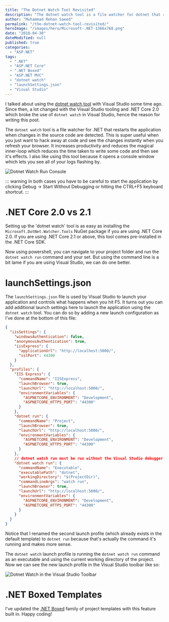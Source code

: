 ```yaml
---
title: "The Dotnet Watch Tool Revisited"
description: "The dotnet watch tool is a file watcher for dotnet that restarts the application when changes in the source code are detected. You can use dotnet watch in Visual Studio by using the launchSettings.json configuration file."
author: "Muhammad Rehan Saeed"
permalink: "/the-dotnet-watch-tool-revisited/"
heroImage: "/images/hero/Microsoft-.NET-1366x768.png"
date: "2018-04-30"
dateModified: null
published: true
categories:
  - "ASP.NET"
tags:
  - ".NET"
  - "ASP.NET Core"
  - ".NET Boxed"
  - "ASP.NET MVC"
  - "dotnet watch"
  - "launchSettings.json"
  - "Visual Studio"
---
```


I talked about using the [dotnet watch tool](/the-dotnet-watch-tool/) with Visual Studio some time ago. Since then, a lot changed with the Visual Studio tooling and .NET Core 2.0 which broke the use of `dotnet watch` in Visual Studio, hence the reason for writing this post.

The `dotnet watch` tool is a file watcher for .NET that restarts the application when changes in the source code are detected. This is super useful when you just want to hack away at code and see the changes instantly when you refresh your browser. It increases productivity and reduces the magical inner-loop which reduces the time taken to write some code and then see it's effects. I also like using this tool because it opens a console window which lets you see all of your logs flashing by.

![Dotnet Watch Run Console](./images/Dotnet-Watch-Run-Console.png)

::: warning
In both cases you have to be careful to start the application by clicking Debug -> Start Without Debugging or hitting the CTRL+F5 keyboard shortcut.
:::

# .NET Core 2.0 vs 2.1

Setting up the 'dotnet watch' tool is as easy as installing the `Microsoft.DotNet.Watcher.Tools` NuGet package if you are using .NET Core 2.0. If you are using .NET Core 2.1 or above, this tool comes pre-installed in the .NET Core SDK.

Now using powershell, you can navigate to your project folder and run the `dotnet watch run` command and your set. But using the command line is a bit lame if you are using Visual Studio, we can do one better.

# launchSettings.json

The `launchSettings.json` file is used by Visual Studio to launch your application and controls what happens when you hit F5. It turns out you can add additional launch settings here to launch the application using the `dotnet watch` tool. You can do so by adding a new launch configuration as I've done at the bottom of this file:

```json
{
  "iisSettings": {
    "windowsAuthentication": false,
    "anonymousAuthentication": true,
    "iisExpress": {
      "applicationUrl": "http://localhost:5000/",
      "sslPort": 44300
    }
  },
  "profiles": {
    "IIS Express": {
      "commandName": "IISExpress",
      "launchBrowser": true,
      "launchUrl": "http://localhost:5000/",
      "environmentVariables": {
        "ASPNETCORE_ENVIRONMENT": "Development",
        "ASPNETCORE_HTTPS_PORT": "44300"
      }
    },
    "dotnet run": {
      "commandName": "Project",
      "launchBrowser": true,
      "launchUrl": "http://localhost:5000/",
      "environmentVariables": {
        "ASPNETCORE_ENVIRONMENT": "Development",
        "ASPNETCORE_HTTPS_PORT": "44300"
      }
    },
    // dotnet watch run must be run without the Visual Studio debugger using CTRL+F5.
    "dotnet watch run": {
      "commandName": "Executable",
      "executablePath": "dotnet",
      "workingDirectory": "$(ProjectDir)",
      "commandLineArgs": "watch run",
      "launchBrowser": true,
      "launchUrl": "http://localhost:5000/",
      "environmentVariables": {
        "ASPNETCORE_ENVIRONMENT": "Development",
        "ASPNETCORE_HTTPS_PORT": "44300"
      }
    }
  }
}
```

Notice that I renamed the second launch profile (which already exists in the default template) to `dotnet run` because that's actually the command it's running and makes more sense.

The `dotnet watch` launch profile is running the `dotnet watch run` command as an executable and using the current working directory of the project. Now we can see the new launch profile in the Visual Studio toolbar like so:

![Dotnet Watch in the Visual Studio Toolbar](./images/Dotnet-Watch.png)

# .NET Boxed Templates

I've updated the [.NET Boxed](https://github.com/Dotnet-Boxed/Templates) family of project templates with this feature built in. Happy coding!
